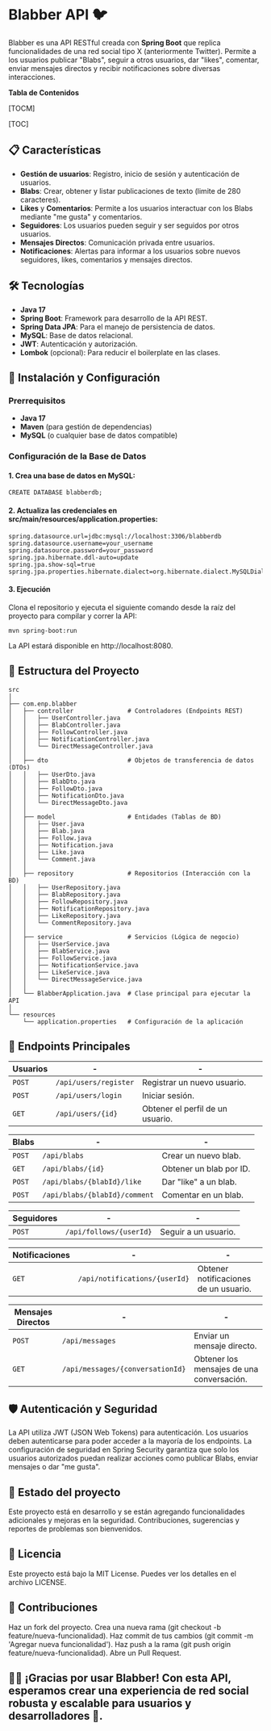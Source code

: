 # Blabber API 🐦

Blabber es una API RESTful creada con **Spring Boot** que replica funcionalidades de una red social tipo X (anteriormente Twitter). Permite a los usuarios publicar "Blabs", seguir a otros usuarios, dar "likes", comentar, enviar mensajes directos y recibir notificaciones sobre diversas interacciones.

**Tabla de Contenidos**

[TOCM]

[TOC]

## 📋 Características

- **Gestión de usuarios**: Registro, inicio de sesión y autenticación de usuarios.
- **Blabs**: Crear, obtener y listar publicaciones de texto (limite de 280 caracteres).
- **Likes** y **Comentarios**: Permite a los usuarios interactuar con los Blabs mediante "me gusta" y comentarios.
- **Seguidores**: Los usuarios pueden seguir y ser seguidos por otros usuarios.
- **Mensajes Directos**: Comunicación privada entre usuarios.
- **Notificaciones**: Alertas para informar a los usuarios sobre nuevos seguidores, likes, comentarios y mensajes directos.

## 🛠️ Tecnologías

- **Java 17**
- **Spring Boot**: Framework para desarrollo de la API REST.
- **Spring Data JPA**: Para el manejo de persistencia de datos.
- **MySQL**: Base de datos relacional.
- **JWT**: Autenticación y autorización.
- **Lombok** (opcional): Para reducir el boilerplate en las clases.

## 🚀 Instalación y Configuración

### Prerrequisitos

- **Java 17**
- **Maven** (para gestión de dependencias)
- **MySQL** (o cualquier base de datos compatible)

### Configuración de la Base de Datos

#### 1. Crea una base de datos en MySQL:

`CREATE DATABASE blabberdb;`

#### 2. Actualiza las credenciales en src/main/resources/application.properties:
```
spring.datasource.url=jdbc:mysql://localhost:3306/blabberdb
spring.datasource.username=your_username
spring.datasource.password=your_password
spring.jpa.hibernate.ddl-auto=update
spring.jpa.show-sql=true
spring.jpa.properties.hibernate.dialect=org.hibernate.dialect.MySQLDialect
```

#### 3. Ejecución

Clona el repositorio y ejecuta el siguiente comando desde la raíz del proyecto para compilar y correr la API:

`mvn spring-boot:run`

La API estará disponible en http://localhost:8080.


## 📁 Estructura del Proyecto
```
src
│
├── com.enp.blabber
│   ├── controller               # Controladores (Endpoints REST)
│   │   ├── UserController.java
│   │   ├── BlabController.java
│   │   ├── FollowController.java
│   │   ├── NotificationController.java
│   │   └── DirectMessageController.java
│   │
│   ├── dto                      # Objetos de transferencia de datos (DTOs)
│   │   ├── UserDto.java
│   │   ├── BlabDto.java
│   │   ├── FollowDto.java
│   │   ├── NotificationDto.java
│   │   └── DirectMessageDto.java
│   │
│   ├── model                    # Entidades (Tablas de BD)
│   │   ├── User.java
│   │   ├── Blab.java
│   │   ├── Follow.java
│   │   ├── Notification.java
│   │   ├── Like.java
│   │   └── Comment.java
│   │
│   ├── repository               # Repositorios (Interacción con la BD)
│   │   ├── UserRepository.java
│   │   ├── BlabRepository.java
│   │   ├── FollowRepository.java
│   │   ├── NotificationRepository.java
│   │   ├── LikeRepository.java
│   │   └── CommentRepository.java
│   │
│   ├── service                  # Servicios (Lógica de negocio)
│   │   ├── UserService.java
│   │   ├── BlabService.java
│   │   ├── FollowService.java
│   │   ├── NotificationService.java
│   │   ├── LikeService.java
│   │   └── DirectMessageService.java
│   │
│   └── BlabberApplication.java  # Clase principal para ejecutar la API
│
└── resources
    └── application.properties   # Configuración de la aplicación
```

## 🔧 Endpoints Principales

| **Usuarios** | - | - |
| ------------- | --- | --- |
| `POST` | `/api/users/register` | Registrar un nuevo usuario. |
| `POST` | `/api/users/login` | Iniciar sesión. |
| `GET` | `/api/users/{id}` | Obtener el perfil de un usuario. |

| **Blabs** | - | - |
| ------------- | --- | --- |
| `POST` | `/api/blabs` | Crear un nuevo blab. |
| `GET` | `/api/blabs/{id}` | Obtener un blab por ID. |
| `POST` | `/api/blabs/{blabId}/like` |  Dar "like" a un blab. |
| `POST` | `/api/blabs/{blabId}/comment` | Comentar en un blab. |

| **Seguidores** | - | - |
| ------------- | --- | --- |
| `POST` | `/api/follows/{userId}` | Seguir a un usuario. |

| **Notificaciones** | - | - |
| ------------- | --- | --- |
| `GET` | `/api/notifications/{userId}` | Obtener notificaciones de un usuario.|

| **Mensajes Directos** | - | - |
| ------------- | --- | --- |
| `POST` | `/api/messages` | Enviar un mensaje directo. |
| `GET` | `/api/messages/{conversationId}` | Obtener los mensajes de una conversación. |


## 🛡️ Autenticación y Seguridad
La API utiliza JWT (JSON Web Tokens) para autenticación. Los usuarios deben autenticarse para poder acceder a la mayoría de los endpoints. La configuración de seguridad en Spring Security garantiza que solo los usuarios autorizados puedan realizar acciones como publicar Blabs, enviar mensajes o dar "me gusta".


## 🚧 Estado del proyecto
Este proyecto está en desarrollo y se están agregando funcionalidades adicionales y mejoras en la seguridad. Contribuciones, sugerencias y reportes de problemas son bienvenidos.


## 📜 Licencia
Este proyecto está bajo la MIT License. Puedes ver los detalles en el archivo LICENSE.


## 🤝 Contribuciones
Haz un fork del proyecto.
Crea una nueva rama (git checkout -b feature/nueva-funcionalidad).
Haz commit de tus cambios (git commit -m 'Agregar nueva funcionalidad').
Haz push a la rama (git push origin feature/nueva-funcionalidad).
Abre un Pull Request.


## 💙🧡 ¡Gracias por usar Blabber! Con esta API, esperamos crear una experiencia de red social robusta y escalable para usuarios y desarrolladores 🚀.